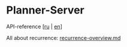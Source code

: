 # Planner-Server

API-reference [[ru](PROTOCOL.RU.md) | [en](PROTOCOL.EN.md)]

All about recurrence: [recurrence-overview.md](https://github.com/bmoeskau/Extensible/blob/master/recurrence-overview.md)